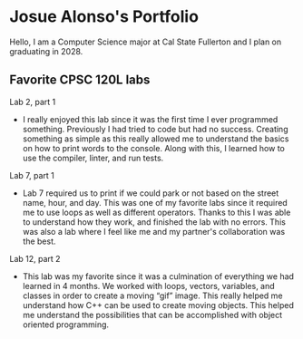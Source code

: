 
# Josue Alonso's Portfolio

Hello, I am a Computer Science major at Cal State Fullerton and I plan on graduating in 2028.

## Favorite CPSC 120L labs

Lab 2, part 1

* I really enjoyed this lab since it was the first time I ever programmed something. Previously I had tried to code but had no success. Creating something as simple as this really allowed me to understand the basics on how to print words to the console. Along with this, I learned how to use the compiler, linter, and run tests.

Lab 7, part 1

* Lab 7 required us to print if we could park or not based on the street name, hour, and day. This was one of my favorite labs since it required me to use loops as well as different operators. Thanks to this I was able to understand how they work, and finished the lab with no errors. This was also a lab where I feel like me and my partner's collaboration was the best.

Lab 12, part 2

* This lab was my favorite since it was a culmination of everything we had learned in 4 months. We worked with loops, vectors, variables, and classes in order to create a moving “gif” image. This really helped me understand how C++ can be used to create moving objects. This helped me understand the possibilities that can be accomplished with object oriented programming.